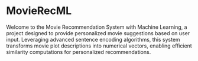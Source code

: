 # MovieRecML
Welcome to the Movie Recommendation System with Machine Learning, a project designed to provide personalized movie suggestions based on user input. Leveraging advanced sentence encoding algorithms, this system transforms movie plot descriptions into numerical vectors, enabling efficient similarity computations for personalized recommendations.  
